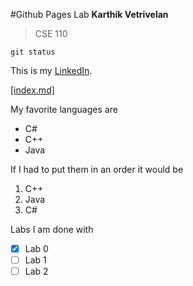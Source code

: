 #Github Pages Lab
**Karthik Vetrivelan**
> CSE 110
```
git status

```
This is my [LinkedIn](https://www.linkedin.com/in/karthikvetrivelan/).

[[index.md]](README.md)

My favorite languages are
- C#
- C++
- Java


If I had to put them in an order it would be

1. C++
2. Java
3. C#

Labs I am done with

- [x] Lab 0
- [ ] Lab 1
- [ ] Lab 2